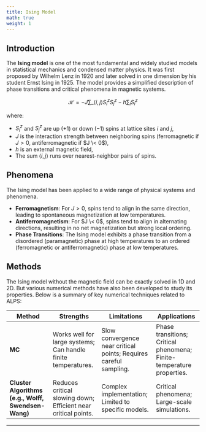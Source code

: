 ```yaml
---
title: Ising Model
math: true
weight: 1
---
```


## Introduction

The **Ising model** is one of the most fundamental and widely studied models in statistical mechanics and condensed matter physics. It was first proposed by Wilhelm Lenz in 1920 and later solved in one dimension by his student Ernst Ising in 1925. The model provides a simplified description of phase transitions and critical phenomena in magnetic systems.

$$
\mathcal{H} = -J \sum\_{\langle i,j \rangle} S_i^z S_j^z - h \sum_i S_i^z
$$

where:
- $S_i^z$ and $S_j^z$ are up ($+1$) or down ($-1$) spins at lattice sites $i$ and $j$,
- $J$ is the interaction strength between neighboring spins (ferromagnetic if $J > 0$, antiferromagnetic if $J \< 0$),
- $h$ is an external magnetic field,
- The sum $\langle i,j \rangle$ runs over nearest-neighbor pairs of spins.


## Phenomena
The Ising model has been applied to a wide range of physical systems and phenomena.

- **Ferromagnetism**: For $J > 0$, spins tend to align in the same direction, leading to spontaneous magnetization at low temperatures.
- **Antiferromagnetism**: For $J \< 0$, spins tend to align in alternating directions, resulting in no net magnetization but strong local ordering.
- **Phase Transitions**: The Ising model exhibits a phase transition from a disordered (paramagnetic) phase at high temperatures to an ordered (ferromagnetic or antiferromagnetic) phase at low temperatures.

## Methods

The Ising model without the magnetic field can be exactly solved in 1D and 2D. But various numerical methods have also been developed to study its properties. Below is a summary of key numerical techniques related to ALPS:

| Method                     | Strengths                                                                 | Limitations                                                                 | Applications                                                                 |
|----------------------------|---------------------------------------------------------------------------|-----------------------------------------------------------------------------|-----------------------------------------------------------------------------|
| **MC** | Works well for large systems; Can handle finite temperatures.       | Slow convergence near critical points; Requires careful sampling.    | Phase transitions; Critical phenomena; Finite-temperature properties. |
| **Cluster Algorithms (e.g., Wolff, Swendsen-Wang)** | Reduces critical slowing down; Efficient near critical points.      | Complex implementation; Limited to specific models.                  | Critical phenomena; Large-scale simulations.                         |
---
